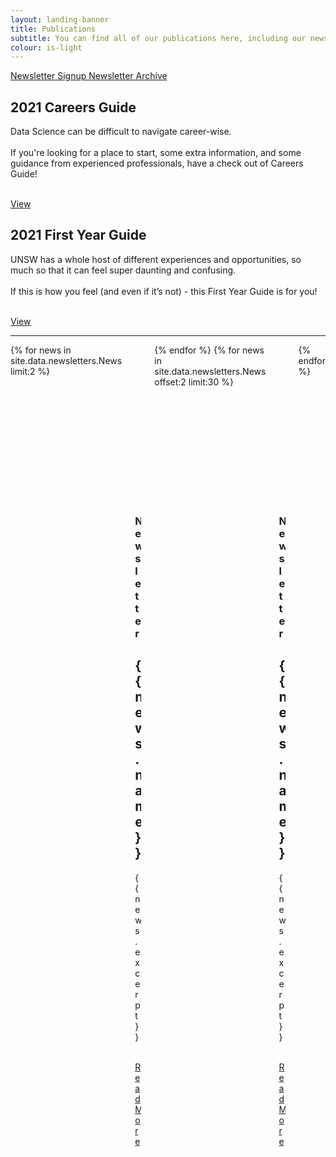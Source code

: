 ```yaml
---
layout: landing-banner
title: Publications
subtitle: You can find all of our publications here, including our newsletters and guides!
colour: is-light
---
```

  <nav class="navbar is-white">
      <div class="container">
          <div id="navMenu" class="navbar-menu">
              <div class="navbar-start">
                  <a class="navbar-item" href="/contact">
                    Newsletter Signup
                  </a>
                  <a class="navbar-item" href="https://us19.campaign-archive.com/home/?u=8dc568d0db37b26ed75ba4d94&id=01f8128da2" target="_blank"> 
                    Newsletter Archive
                  </a>
              </div>
          </div>
      </div>
  </nav>
<div class="hero-body background-shade">
  <div class="container">
      <div class="columns">
        <div class="column is-10 is-offset-1">
          <div class="columns featured-post is-multiline">
            <div class="column is-12 post">
              <article class="columns featured">
                <div class="column is-6 featured-content va centered"> 
                  <h1 class="title post-title">2021 Careers Guide</h1>
                    <p class="post-excerpt">
                    Data Science can be difficult to navigate career-wise. 
                    <br><br>
                    If you're looking for a place to start, some extra information, and some guidance 
                    from experienced professionals, have a check out of Careers Guide!
                    </p>
                    <br>
                    <a href="careers-guide" class="button is-primary">View</a>
                    <br>
                </div>
                <div class="column is-6 featured-content va centered">
                  <div>
                    <h1 class="title post-title">2021 First Year Guide</h1>
                    <p class="post-excerpt">UNSW has a whole host of different experiences and opportunities, 
                      so much so that it can feel super daunting and confusing. <br><br> If this is how you feel (and even if it’s not) 
                      - this First Year Guide is for you! </p>
                    <br>
                    <a href="first-year-guide" class="button is-primary">View</a>
                    <br> 
                  </div>
                </div>
              </article>
            </div>
          </div>
          <hr>
          <div class="columns is-multiline">
            {% for news in site.data.newsletters.News limit:2 %}
            <div class="column post is-6">
              <article class="columns is-multiline">
                <div class="column is-12 post-img">
                  <figure class="image is-16by9">
                    <img src="{{ news.image }}" alt="Featured Image">
                  </figure>
                </div>
                <div class="column is-12 featured-content ">
                  <h3 class="heading post-category">Newsletter</h3>
                  <h1 class="title post-title">{{ news.name }} </h1>
                  <p class="post-excerpt"> {{ news.excerpt }} </p>
                  <br>
                  <a href="{{ news.link }}" target="_blank" class="button is-primary">Read More</a>
                </div>
              </article>
            </div>
            {% endfor %}
            {% for news in site.data.newsletters.News offset:2 limit:30 %}
            <div class="column post is-4">
              <article class="columns is-multiline">
                <div class="column is-12 post-img">
                  <figure class="image is-16by9">
                    <img src="{{ news.image }}" alt="Featured Image">
                  </figure>
                </div>
                <div class="column is-12 featured-content ">
                  <h3 class="heading post-category">Newsletter</h3>
                  <h1 class="title post-title">{{ news.name }}</h1>
                  <p class="post-excerpt">{{ news.excerpt }} <br> </p>
                  <br>
                  <a href="{{ news.link }}" target="_blank" class="button is-primary">Read More</a>
                </div>
              </article>
            </div>
            {% endfor %}
          </div>
        </div>
      </div>
  </div>
</div>